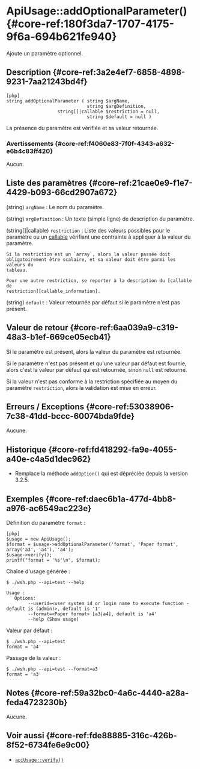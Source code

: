 # ApiUsage::addOptionalParameter() {#core-ref:180f3da7-1707-4175-9f6a-694b621fe940}

<div class="short-description">
Ajoute un paramètre optionnel.
</div>

## Description {#core-ref:3a2e4ef7-6858-4898-9231-7aa21243bd4f}

    [php]
    string addOptionalParameter ( string $argName,
                                  string $argDefinition,
                       string[]|callable $restriction = null,
                                  string $default = null )

La présence du paramètre est vérifiée et sa valeur retournée.

### Avertissements {#core-ref:f4060e83-7f0f-4343-a632-e6b4c83ff420}

Aucun.

## Liste des paramètres {#core-ref:21cae0e9-f1e7-4429-b093-66cd2907a672}

(string) `argName`
:   Le nom du paramètre.

(string) `argDefinition`
:   Un texte (simple ligne) de description du paramètre.

(string[]|callable) `restriction`
:   Liste des valeurs possibles pour le paramètre ou un
    [callable][callable_information] vérifiant une contrainte à appliquer à la
    valeur du paramètre.
    
    Si la restriction est un `array`, alors la valeur passée doit
    obligatoirement être scalaire, et sa valeur doit être parmi les valeurs du
    tableau.
    
    Pour une autre restriction, se reporter à la description du [callable de
    restriction][callable_information].

(string) `default`
:   Valeur retournée par défaut si le paramètre n'est pas présent.

## Valeur de retour {#core-ref:6aa039a9-c319-48a3-b1ef-669ce05ecb41}

Si le paramètre est présent, alors la valeur du paramètre est retournée.

Si le paramètre n'est pas présent et qu'une valeur par défaut est fournie, alors
c'est la valeur par défaut qui est retournée, sinon `null` est retourné.

Si la valeur n'est pas conforme à la restriction spécifiée au moyen du paramètre
`restriction`, alors la validation est mise en erreur.

## Erreurs / Exceptions {#core-ref:53038906-7c38-41dd-bccc-60074bda9fde}

Aucune.

## Historique {#core-ref:fd418292-fa9e-4055-a40e-c4a5d1dec962}

*   Remplace la méthode `addOption()` qui est dépréciée depuis la version 3.2.5.

## Exemples {#core-ref:daec6b1a-477d-4bb8-a976-ac6549ac223e}

Définition du paramètre `format` :

    [php]
    $usage = new ApiUsage();
    $format = $usage->addOptionalParameter('format', 'Paper format', array('a3', 'a4'), 'a4');
    $usage->verify();
    printf("format = '%s'\n", $format);

Chaîne d'usage générée :

    $ ./wsh.php --api=test --help
    
    Usage :
       Options:
            --userid=<user system id or login name to execute function - default is (admin)>, default is '1'
            --format=<Paper format> [a3|a4], default is 'a4'
            --help (Show usage)

Valeur par défaut :

    $ ./wsh.php --api=test
    format = 'a4'

Passage de la valeur :

    $ ./wsh.php --api=test --format=a3
    format = 'a3'

## Notes {#core-ref:59a32bc0-4a6c-4440-a28a-feda4723230b}

Aucune.

## Voir aussi {#core-ref:fde88885-316c-426b-8f52-6734fe6e9c00}

*   [`apiUsage::verify()`][apiUsage_verify]

<!-- links -->
[apiUsage_verify]: #core-ref:26496476-30f7-4e64-979a-fb019d762b7b
[callable_information]: #core-ref:f24b5a38-ba8f-4b13-bc4f-78e69a561467
